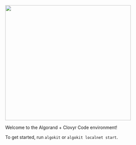 <img src="https://cstatic.app/code/img/algorand.svg" width=400 height=366 />

Welcome to the Algorand + Clovyr Code environment!

To get started, run `algokit` or `algokit localnet start`.
